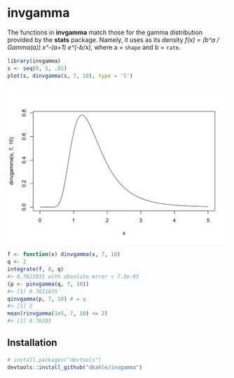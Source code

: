 <!-- README.md is generated from README.Rmd. Please edit that file -->
**invgamma**
============

The functions in **invgamma** match those for the gamma distribution provided by the **stats** package. Namely, it uses as its density *f(x) = (b^a / Gamma(a)) x^-(a+1) e^(-b/x),* where a = `shape` and b = `rate`.

``` r
library(invgamma)
s <- seq(0, 5, .01)
plot(s, dinvgamma(s, 7, 10), type = 'l')
```

![](figures/README-unnamed-chunk-2-1.png)

``` r
f <- function(x) dinvgamma(x, 7, 10)
q <- 2
integrate(f, 0, q)
#> 0.7621835 with absolute error < 7.3e-05
(p <- pinvgamma(q, 7, 10))
#> [1] 0.7621835
qinvgamma(p, 7, 10) # = q
#> [1] 2
mean(rinvgamma(1e5, 7, 10) <= 2)
#> [1] 0.76203
```

Installation
------------

``` r
# install.packages("devtools")
devtools::install_github("dkahle/invgamma")
```
